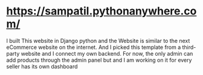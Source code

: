 # https://sampatil.pythonanywhere.com/

I built This website in Django python and the Website is similar to the next eCommerce website on the internet. And I picked this template from a third-party website and I connect my own backend. For now, the only admin can add products through the admin panel but and I am working on it for every seller has its own dashboard
